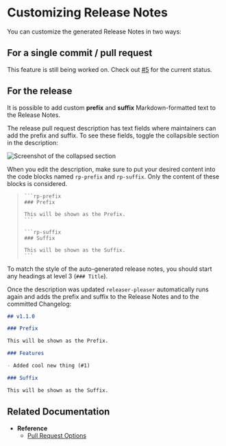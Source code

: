 # Customizing Release Notes

You can customize the generated Release Notes in two ways:

## For a single commit / pull request

This feature is still being worked on. Check out [#5](https://github.com/apricote/releaser-pleaser/issues/5) for the current status.

## For the release

It is possible to add custom **prefix** and **suffix** Markdown-formatted text to the Release Notes.

The release pull request description has text fields where maintainers can add the prefix and suffix. To see these fields, toggle the collapsible section in the description:

![Screenshot of the collapsed section](./release-notes-collapsible.png)

When you edit the description, make sure to put your desired content into the code blocks named `rp-prefix` and `rp-suffix`. Only the content of these blocks is considered.

>     ```rp-prefix
>     ### Prefix
>
>     This will be shown as the Prefix.
>     ```
>
>     ```rp-suffix
>     ### Suffix
>
>     This will be shown as the Suffix.
>     ```

To match the style of the auto-generated release notes, you should start any headings at level 3 (`### Title`).

Once the description was updated `releaser-pleaser` automatically runs again and adds the prefix and suffix to the Release Notes and to the committed Changelog:

```markdown
## v1.1.0

### Prefix

This will be shown as the Prefix.

### Features

- Added cool new thing (#1)

### Suffix

This will be shown as the Suffix.
```

## Related Documentation

- **Reference**
  - [Pull Request Options](../reference/pr-options.md)
